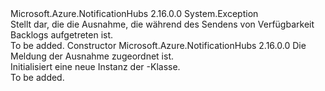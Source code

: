 <Type Name="SendAvailabilityBacklogException" FullName="Microsoft.Azure.NotificationHubs.Messaging.SendAvailabilityBacklogException">
  <TypeSignature Language="C#" Value="public class SendAvailabilityBacklogException : Exception" />
  <TypeSignature Language="ILAsm" Value=".class public auto ansi serializable beforefieldinit SendAvailabilityBacklogException extends System.Exception" />
  <TypeSignature Language="DocId" Value="T:Microsoft.Azure.NotificationHubs.Messaging.SendAvailabilityBacklogException" />
  <TypeSignature Language="VB.NET" Value="Public Class SendAvailabilityBacklogException&#xA;Inherits Exception" />
  <TypeSignature Language="F#" Value="type SendAvailabilityBacklogException = class&#xA;    inherit Exception" />
  <AssemblyInfo>
    <AssemblyName>Microsoft.Azure.NotificationHubs</AssemblyName>
    <AssemblyVersion>2.16.0.0</AssemblyVersion>
  </AssemblyInfo>
  <Base>
    <BaseTypeName>System.Exception</BaseTypeName>
  </Base>
  <Interfaces />
  <Docs>
    <summary>Stellt dar, die die Ausnahme, die während des Sendens von Verfügbarkeit Backlogs aufgetreten ist.</summary>
    <remarks>To be added.</remarks>
  </Docs>
  <Members>
    <Member MemberName=".ctor">
      <MemberSignature Language="C#" Value="public SendAvailabilityBacklogException (string message);" />
      <MemberSignature Language="ILAsm" Value=".method public hidebysig specialname rtspecialname instance void .ctor(string message) cil managed" />
      <MemberSignature Language="DocId" Value="M:Microsoft.Azure.NotificationHubs.Messaging.SendAvailabilityBacklogException.#ctor(System.String)" />
      <MemberSignature Language="VB.NET" Value="Public Sub New (message As String)" />
      <MemberSignature Language="F#" Value="new Microsoft.Azure.NotificationHubs.Messaging.SendAvailabilityBacklogException : string -&gt; Microsoft.Azure.NotificationHubs.Messaging.SendAvailabilityBacklogException" Usage="new Microsoft.Azure.NotificationHubs.Messaging.SendAvailabilityBacklogException message" />
      <MemberType>Constructor</MemberType>
      <AssemblyInfo>
        <AssemblyName>Microsoft.Azure.NotificationHubs</AssemblyName>
        <AssemblyVersion>2.16.0.0</AssemblyVersion>
      </AssemblyInfo>
      <Parameters>
        <Parameter Name="message" Type="System.String" />
      </Parameters>
      <Docs>
        <param name="message">Die Meldung der Ausnahme zugeordnet ist.</param>
        <summary>Initialisiert eine neue Instanz der <see cref="T:Microsoft.Azure.NotificationHubs.Messaging.SendAvailabilityBacklogException" />-Klasse.</summary>
        <remarks>To be added.</remarks>
      </Docs>
    </Member>
  </Members>
</Type>
